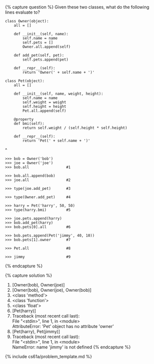 {% capture question %}
Given these two classes, what do the following lines evaluate to?

    class Owner(object):
        all = []

        def __init__(self, name):
            self.name = name
            self.pets = []
            Owner.all.append(self)

        def add_pet(self, pet):
            self.pets.append(pet)

        def __repr__(self):
            return 'Owner(' + self.name + ')'

    class Pet(object):
        all = []

        def __init__(self, name, weight, height):
            self.name = name
            self.weight = weight
            self.height = height
            Pet.all.append(self)

        @property
        def bmi(self):
            return self.weight / (self.height * self.height)

        def __repr__(self):
            return 'Pet(' + self.name + ')'

^

    >>> bob = Owner('bob')
    >>> joe = Owner('joe')
    >>> bob.all                 #1

    >>> bob.all.append(bob)
    >>> joe.all                 #2

    >>> type(joe.add_pet)       #3

    >>> type(Owner.add_pet)     #4

    >>> harry = Pet('harry', 50, 50)
    >>> type(harry.bmi)         #5

    >>> joe.pets.append(harry)
    >>> bob.add_pet(harry)
    >>> bob.pets[0].all         #6

    >>> bob.pets.append(Pet('jimmy', 40, 10))
    >>> bob.pets[1].owner       #7

    >>> Pet.all                 #8

    >>> jimmy                   #9
{% endcapture %}

{% capture solution %}
1. [Owner(bob), Owner(joe)]
2. [Owner(bob), Owner(joe), Owner(bob)]
3. &lt;class 'method'&gt;
4. &lt;class 'function'&gt;
5. &lt;class 'float'&gt;
6. [Pet(harry)]
7. Traceback (most recent call last): <br>
   File "&lt;stdin&gt;", line 1, in &lt;module&gt; <br>
   AttributeError: 'Pet' object has no attribute 'owner'
8. [Pet(harry), Pet(jimmy)]
9. Traceback (most recent call last): <br>
   File "&lt;stdin&gt;", line 1, in &lt;module&gt; <br>
   NameError: name 'jimmy' is not defined
{% endcapture %}

{% include cs61a/problem_template.md %}